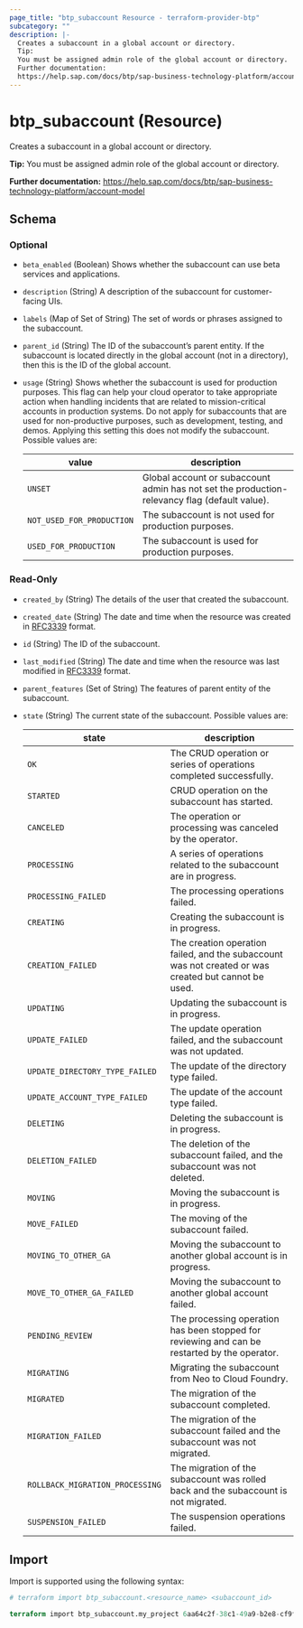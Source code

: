 ```yaml
---
page_title: "btp_subaccount Resource - terraform-provider-btp"
subcategory: ""
description: |-
  Creates a subaccount in a global account or directory.
  Tip:
  You must be assigned admin role of the global account or directory.
  Further documentation:
  https://help.sap.com/docs/btp/sap-business-technology-platform/account-model
---
```


# btp_subaccount (Resource)

Creates a subaccount in a global account or directory.

__Tip:__
You must be assigned admin role of the global account or directory.

__Further documentation:__
<https://help.sap.com/docs/btp/sap-business-technology-platform/account-model>

<!-- schema generated by tfplugindocs -->
## Schema

### Optional

- `beta_enabled` (Boolean) Shows whether the subaccount can use beta services and applications.
- `description` (String) A description of the subaccount for customer-facing UIs.
- `labels` (Map of Set of String) The set of words or phrases assigned to the subaccount.
- `parent_id` (String) The ID of the subaccount’s parent entity. If the subaccount is located directly in the global account (not in a directory), then this is the ID of the global account.
- `usage` (String) Shows whether the subaccount is used for production purposes. This flag can help your cloud operator to take appropriate action when handling incidents that are related to mission-critical accounts in production systems. Do not apply for subaccounts that are used for non-productive purposes, such as development, testing, and demos. Applying this setting this does not modify the subaccount. Possible values are:

  | value | description |
  | --- | --- |
  | `UNSET` | Global account or subaccount admin has not set the production-relevancy flag (default value). |
  | `NOT_USED_FOR_PRODUCTION` | The subaccount is not used for production purposes. |
  | `USED_FOR_PRODUCTION` | The subaccount is used for production purposes. |

### Read-Only

- `created_by` (String) The details of the user that created the subaccount.
- `created_date` (String) The date and time when the resource was created in [RFC3339](https://www.ietf.org/rfc/rfc3339.txt) format.
- `id` (String) The ID of the subaccount.
- `last_modified` (String) The date and time when the resource was last modified in [RFC3339](https://www.ietf.org/rfc/rfc3339.txt) format.
- `parent_features` (Set of String) The features of parent entity of the subaccount.
- `state` (String) The current state of the subaccount. Possible values are:

  | state | description |
  | --- | --- |
  | `OK` | The CRUD operation or series of operations completed successfully. |
  | `STARTED` | CRUD operation on the subaccount has started. |
  | `CANCELED` | The operation or processing was canceled by the operator. |
  | `PROCESSING` | A series of operations related to the subaccount are in progress. |
  | `PROCESSING_FAILED` | The processing operations failed. |
  | `CREATING` | Creating the subaccount is in progress. |
  | `CREATION_FAILED` | The creation operation failed, and the subaccount was not created or was created but cannot be used. |
  | `UPDATING` | Updating the subaccount is in progress. |
  | `UPDATE_FAILED` | The update operation failed, and the subaccount was not updated. |
  | `UPDATE_DIRECTORY_TYPE_FAILED` | The update of the directory type failed. |
  | `UPDATE_ACCOUNT_TYPE_FAILED` | The update of the account type failed. |
  | `DELETING` | Deleting the subaccount is in progress. |
  | `DELETION_FAILED` | The deletion of the subaccount failed, and the subaccount was not deleted. |
  | `MOVING` | Moving the subaccount is in progress. |
  | `MOVE_FAILED` | The moving of the subaccount failed. |
  | `MOVING_TO_OTHER_GA` | Moving the subaccount to another global account is in progress. |
  | `MOVE_TO_OTHER_GA_FAILED` | Moving the subaccount to another global account failed. |
  | `PENDING_REVIEW` | The processing operation has been stopped for reviewing and can be restarted by the operator. |
  | `MIGRATING` | Migrating the subaccount from Neo to Cloud Foundry. |
  | `MIGRATED` | The migration of the subaccount completed. |
  | `MIGRATION_FAILED` | The migration of the subaccount failed and the subaccount was not migrated. |
  | `ROLLBACK_MIGRATION_PROCESSING` | The migration of the subaccount was rolled back and the subaccount is not migrated. |
  | `SUSPENSION_FAILED` | The suspension operations failed. |

## Import

Import is supported using the following syntax:

```terraform
# terraform import btp_subaccount.<resource_name> <subaccount_id>

terraform import btp_subaccount.my_project 6aa64c2f-38c1-49a9-b2e8-cf9fea769b7f
```
